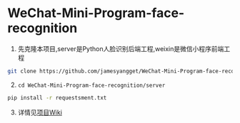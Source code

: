 # WeChat-Mini-Program-face-recognition
1. 先克隆本项目,server是Python人脸识别后端工程,weixin是微信小程序前端工程
``` bash
git clone https://github.com/jamesyangget/WeChat-Mini-Program-face-recognition.git
``` 
2. ```cd WeChat-Mini-Program-face-recognition/server```
``` bash
pip install -r requestsment.txt
``` 
3. 详情见[项目Wiki](https://github.com/jamesyangget/WeChat-Mini-Program-face-recognition/wiki)
